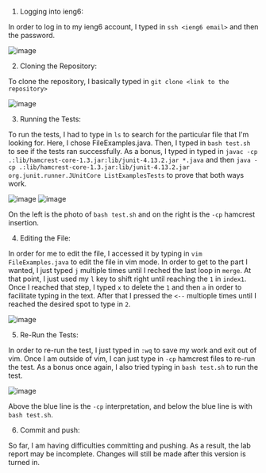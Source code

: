 1. Logging into ieng6:

In order to log in to my ieng6 account, I typed in `ssh <ieng6 email>` and then the password.

![image](https://github.com/DirectJava/Lab-Report-4/assets/122843554/3601f68c-7f85-4be1-8efb-77a43dc1c7c7)

2. Cloning the Repository:

To clone the repository, I basically typed in `git clone <link to the repository>`

![image](https://github.com/DirectJava/Lab-Report-4/assets/122843554/d89202ac-4df1-4951-9485-31eb645e7809)

3. Running the Tests:

To run the tests, I had to type in `ls` to search for the particular file that I'm looking for. Here, I chose FileExamples.java. Then, I typed in `bash test.sh` to see if the tests ran successfully. As a bonus, I typed in typed in `javac -cp .:lib/hamcrest-core-1.3.jar:lib/junit-4.13.2.jar *.java` and then `java -cp .:lib/hamcrest-core-1.3.jar:lib/junit-4.13.2.jar org.junit.runner.JUnitCore ListExamplesTests` to prove that both ways work.

![image](https://github.com/DirectJava/Lab-Report-4/assets/122843554/f1dd54bb-dfdb-4a9c-8d56-a5c606d400cd)
![image](https://github.com/DirectJava/Lab-Report-4/assets/122843554/043dc491-351b-4035-a3dd-9ff2a37cfa0e)

On the left is the photo of `bash test.sh` and on the right is the `-cp` hamcrest insertion.

4. Editing the File:
 
 In order for me to edit the file, I accessed it by typing in `vim FileExamples.java` to edit the file in vim mode. In order to get to the part I wanted, I just typed `j` multiple times until I reched the last loop in `merge`. At that point, I just used my `l` key to shift right until reaching the `1` in `index1`. Once I reached that step, I typed `x` to delete the `1` and then `a` in order to facilitate typing in the text. After that I pressed the `<--` multiople times until I reached the desired spot to type in `2`.
 
 ![image](https://github.com/DirectJava/Lab-Report-4/assets/122843554/45990300-2105-4eb2-b934-26e72f955544)

5. Re-Run the Tests:

In order to re-run the test, I just typed in `:wq` to save my work and exit out of vim. Once I am outside of vim, I can just type in `-cp` hamcrest files to re-run the test. As a bonus once again, I also tried typing in `bash test.sh` to run the test.

![image](https://github.com/DirectJava/Lab-Report-4/assets/122843554/7ebc0a55-c068-41df-99dd-8c4d584ea44a)

Above the blue line is the `-cp` interpretation, and below the blue line is with `bash test.sh`.

6. Commit and push:

So far, I am having difficulties committing and pushing. As a result, the lab report may be incomplete. Changes will still be made after this version is turned in.
